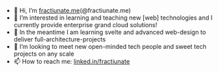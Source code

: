 - 👋 Hi, I’m [fractiunate.me](https://www.linkedin.com/in/fractiunate-me-freelancing-34367a100/)(@fractiunate.me)
- 👀 I’m interested in learning and teaching new [web] technologies and I currently provide enterprise grand cloud solutions!
- 🌱 In the meantime I am learning svelte and advanced web-design to deliver full-architecture-projects
- 💞️ I’m looking to meet new open-minded tech people and sweet tech projects on any scale
- 📫 How to reach me: [linked.in/fractiunate](https://www.linkedin.com/in/fractiunate-me-freelancing-34367a100/)

<!---
fractiunate/fractiunate is a ✨ special ✨ repository because its `README.md` (this file) appears on your GitHub profile.
You can click the Preview link to take a look at your changes.
--->
